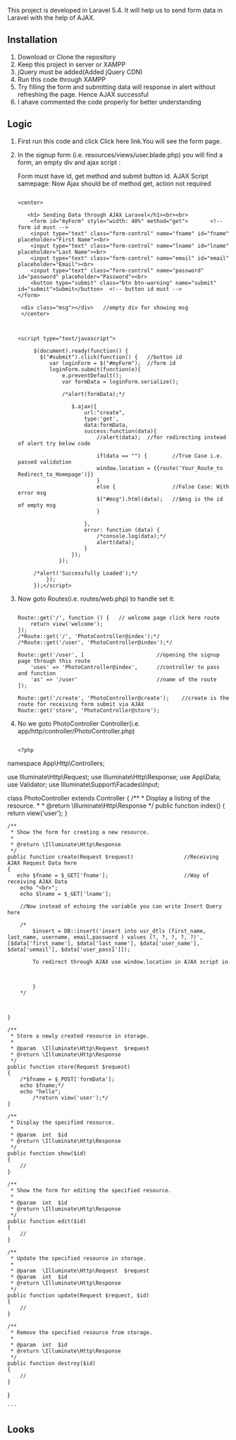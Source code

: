 
This project is developed in Laravel 5.4. It will help us to send form data in Laravel with the help of AJAX.

## Installation

1. Download or Clone the repository
2. Keep this project in server or XAMPP
3. jQuery must be added(Added jQuery CDN)
3. Run this code through XAMPP
4. Try filling the form and submitting data will response in alert without refreshing the page. Hence AJAX successful
5. I ahave commented the code properly for better understanding

## Logic

1. First run this code and click Click here link.You will see the form page.
2. In the signup form (i.e. resources/views/user.blade.php) you will find a form, an empty div and ajax script :
   
   Form must have id, get method and submit button id. AJAX Script samepage: Now Ajax should be of method get, action not required

   ```

   <center>
      
      <h1> Sending Data through AJAX Laravel</h1><br><br>
       <form id="myForm" style="width: 40%" method="get">		<!-- form id must -->
       <input type="text" class="form-control" name="fname" id="fname" placeholder="First Name"><br>
       <input type="text" class="form-control" name="lname" id="lname" placeholder="Last Name"><br>
       <input type="text" class="form-control" name="email" id="email" placeholder="Email"><br>
       <input type="text" class="form-control" name="password" id="password" placeholder="Password"><br>
       <button type="submit" class="btn btn-warning" name="submit" id="submit">Submit</button>  <!-- button id must -->
   </form>

    <div class="msg"></div>   //empty div for showing msg
	</center>



   <script type="text/javascript">

        $(document).ready(function() {
          $("#submit").click(function() {   //button id
             var loginForm = $("#myForm");  //form id
             loginForm.submit(function(e){
                 e.preventDefault();
                 var formData = loginForm.serialize();

                 /*alert(formData);*/

                    $.ajax({
                        url:"create",
                        type:'get',
                        data:formData,
                        success:function(data){
                            //alert(data); 	//for redirecting instead of alert try below code

                            if(data == "") {		//True Case i.e. passed validation
                            window.location = {{route('Your_Route_to Redirect_to_Homepage')}}
                            }
                            else {					//False Case: With error msg
                            $("#msg").html(data);	//$msg is the id of empty msg
                            }
                            
                        },
                        error: function (data) {
                            /*console.log(data);*/
                            alert(data);
                        }
                    });
                });

        /*alert('Successfully Loaded');*/
            });                 
        });</script>
</script>

   

3. Now goto Routes(i.e. routes/web.php) to handle set it:

	```

	Route::get('/', function () {	// welcome page click here route
	    return view('welcome');
	});
	/*Route::get('/', 'PhotoController@index');*/
	/*Route::get('/user', 'PhotoController@index');*/

	Route::get('/user', [						//opening the signup page through this route
	    'uses' => 'PhotoController@index',		//controller to pass and function
	    'as' => '/user'							//name of the route
	]);

	Route::get('/create', 'PhotoController@create');	//create is the route for receiving form submit via AJAX
	Route::get('store', 'PhotoController@store');

	```

4. No we goto PhotoController Controller(i.e. app/http/controller/PhotoController.php)

	```

	<?php

namespace App\Http\Controllers;

use Illuminate\Http\Request;
use Illuminate\Http\Response;
use App\Data;
use Validator;
use Illuminate\Support\Facades\Input;

class PhotoController extends Controller
{
    /**
     * Display a listing of the resource.
     *
     * @return \Illuminate\Http\Response
     */
    public function index()
    {
     return view('user');
    }

    /**
     * Show the form for creating a new resource.
     *
     * @return \Illuminate\Http\Response
     */
    public function create(Request $request)                //Receiving AJAX Request Data here
    {
       echo $fname = $_GET['fname'];						//Way of receiving AJAX Data
		echo "<br>";
		echo $lname = $_GET['lname'];

        //Now instead of echoing the variable you can write Insert Query here

        /*
            $insert = DB::insert('insert into usr_dtls (first_name, last_name, username, email,password ) values (?, ?, ?, ?, ?)', [$data['first_name'], $data['last_name'], $data['user_name'], $data['uemail'], $data['user_pass1']]);

            To redirect through AJAX use window.location in AJAX script in

            

            }
        */
	
	
		
    }

    /**
     * Store a newly created resource in storage.
     *
     * @param  \Illuminate\Http\Request  $request
     * @return \Illuminate\Http\Response
     */
    public function store(Request $request)
    {
        /*$fname = $_POST['formData'];
		echo $fname;*/
		echo "hello";
		    /*return view('user');*/
    }

    /**
     * Display the specified resource.
     *
     * @param  int  $id
     * @return \Illuminate\Http\Response
     */
    public function show($id)
    {
        //
    }

    /**
     * Show the form for editing the specified resource.
     *
     * @param  int  $id
     * @return \Illuminate\Http\Response
     */
    public function edit($id)
    {
        //
    }

    /**
     * Update the specified resource in storage.
     *
     * @param  \Illuminate\Http\Request  $request
     * @param  int  $id
     * @return \Illuminate\Http\Response
     */
    public function update(Request $request, $id)
    {
        //
    }

    /**
     * Remove the specified resource from storage.
     *
     * @param  int  $id
     * @return \Illuminate\Http\Response
     */
    public function destroy($id)
    {
        //
    }
}


	```

## Looks
